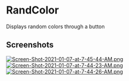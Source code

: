 # RandColor
Displays random colors through a button

## Screenshots
[![Screen-Shot-2021-01-07-at-7-45-44-AM.png](https://i.postimg.cc/CKFqHwPg/Screen-Shot-2021-01-07-at-7-45-44-AM.png)](https://postimg.cc/k2pG7PP1)
[![Screen-Shot-2021-01-07-at-7-44-23-AM.png](https://i.postimg.cc/Hn7csnxQ/Screen-Shot-2021-01-07-at-7-44-23-AM.png)](https://postimg.cc/dZwt5qG1)
[![Screen-Shot-2021-01-07-at-7-44-26-AM.png](https://i.postimg.cc/qMyw1MLh/Screen-Shot-2021-01-07-at-7-44-26-AM.png)](https://postimg.cc/Yh2Q97TM)
